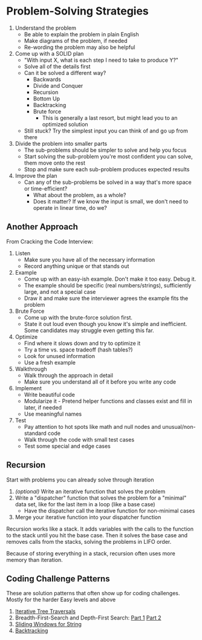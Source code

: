 # Problem-Solving Strategies

1. Understand the problem
    * Be able to explain the problem in plain English
    * Make diagrams of the problem, if needed
    * Re-wording the problem may also be helpful
2. Come up with a SOLID plan
    * "With input X, what is each step I need to take to produce Y?"
    * Solve all of the details first
    * Can it be solved a different way?
      * Backwards
      * Divide and Conquer
      * Recursion
      * Bottom Up
      * Backtracking
      * Brute force
        * This is generally a last resort, but might lead you to an optimized solution
    * Still stuck? Try the simplest input you can think of and go up from there
3. Divide the problem into smaller parts
    * The sub-problems should be simpler to solve and help you focus
    * Start solving the sub-problem you're most confident you can solve, them move onto the rest
    * Stop and make sure each sub-problem produces expected results
4. Improve the plan
    * Can any of the sub-problems be solved in a way that's more space or time-efficient?
        * What about the problem, as a whole?
        * Does it matter? If we know the input is small, we don't need to operate in linear time, do we?

## Another Approach

From Cracking the Code Interview:

1. Listen
    * Make sure you have all of the necessary information
    * Record anything unique or that stands out
2. Example
    * Come up with an easy-ish example. Don't make it too easy. Debug it.
    * The example should be specific (real numbers/strings), sufficiently large, and not a special case
    * Draw it and make sure the interviewer agrees the example fits the problem
3. Brute Force
    * Come up with the brute-force solution first.
    * State it out loud even though you know it's simple and inefficient. Some candidates may struggle even getting this far.
4. Optimize
    * Find where it slows down and try to optimize it
    * Try a time vs. space tradeoff (hash tables?)
    * Look for unused information
    * Use a fresh example
5. Walkthrough
    * Walk through the approach in detail
    * Make sure you understand all of it before you write any code
6. Implement
    * Write beautiful code
    * Modularize it - Pretend helper functions and classes exist and fill in later, if needed
    * Use meaningful names
7. Test
    * Pay attention to hot spots like math and null nodes and unusual/non-standard code
    * Walk through the code with small test cases
    * Test some special and edge cases

## Recursion

Start with problems you can already solve through iteration

1. *(optional)* Write an iterative function that solves the problem
2. Write a "dispatcher" function that solves the problem for a "minimal" data set, like for the last item in a loop (like a base case)
    * Have the dispatcher call the iterative function for non-minimal cases
3. Merge your iterative function into your dispatcher function

Recursion works like a stack. It adds variables with the calls to the function to the stack until you hit the base case. Then it solves the base case and removes calls from the stacks, solving the problems in LIFO order.

Because of storing everything in a stack, recursion often uses more memory than iteration.

## Coding Challenge Patterns

These are solution patterns that often show up for coding challenges. Mostly for the harder Easy levels and above

1. [Iterative Tree Traversals](https://medium.com/leetcode-patterns/leetcode-pattern-0-iterative-traversals-on-trees-d373568eb0ec)
2. Breadth-First-Search and Depth-First Search: [Part 1](https://medium.com/leetcode-patterns/leetcode-pattern-1-bfs-dfs-25-of-the-problems-part-1-519450a84353) [Part 2](https://medium.com/leetcode-patterns/leetcode-pattern-2-dfs-bfs-25-of-the-problems-part-2-a5b269597f52)
3. [Sliding Windows for String](https://medium.com/leetcode-patterns/leetcode-pattern-2-sliding-windows-for-strings-e19af105316b)
4. [Backtracking](https://medium.com/leetcode-patterns/leetcode-pattern-3-backtracking-5d9e5a03dc26)